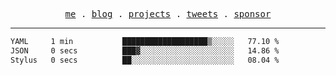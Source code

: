 <p align="center">
  <samp>
    <a href="https://everfu.org">me</a> .
    <a href="https://everfu.org/blog">blog</a> .
    <a href="https://everfu.org/github">projects</a> .
    <a href="https://twitter.com/everfu8">tweets</a> .
    <a href="https://everfu.org/sponsor">sponsor</a>
  </samp>
</p>

---

<!--START_SECTION:waka-->

```txt
YAML     1 min           ███████████████████▒░░░░░   77.10 %
JSON     0 secs          ███▓░░░░░░░░░░░░░░░░░░░░░   14.86 %
Stylus   0 secs          ██░░░░░░░░░░░░░░░░░░░░░░░   08.04 %
```

<!--END_SECTION:waka-->
